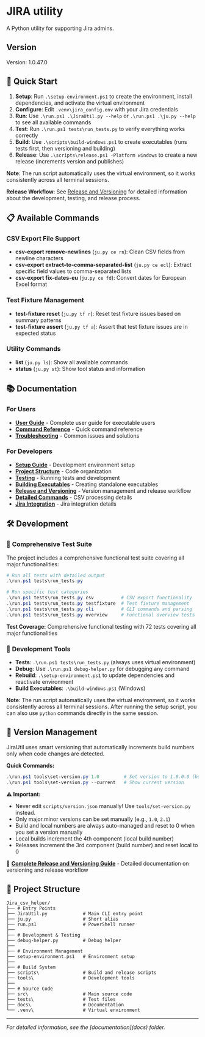 # JIRA utility

A Python utility for supporting Jira admins.

## Version

Version: 1.0.47.0

## 🚀 Quick Start

1. **Setup**: Run `.\setup-environment.ps1` to create the environment, install dependencies, and activate the virtual environment
2. **Configure**: Edit `.venv\jira_config.env` with your Jira credentials
3. **Run**: Use `.\run.ps1 .\JiraUtil.py --help` or `.\run.ps1 .\ju.py --help` to see all available commands
4. **Test**: Run `.\run.ps1 tests\run_tests.py` to verify everything works correctly
5. **Build**: Use `.\scripts\build-windows.ps1` to create executables (runs tests first, then versioning and building)
6. **Release**: Use `.\scripts\release.ps1 -Platform windows` to create a new release (increments version and publishes)

**Note**: The run script automatically uses the virtual environment, so it works consistently across all terminal sessions.

**Release Workflow**: See [Release and Versioning](docs/release-and-versioning.md) for detailed information about the development, testing, and release process.

## 📋 Available Commands

### CSV Export File Support

- **csv-export remove-newlines** (`ju.py ce rn`): Clean CSV fields from newline characters
- **csv-export extract-to-comma-separated-list** (`ju.py ce ecl`): Extract specific field values to comma-separated lists
- **csv-export fix-dates-eu** (`ju.py ce fd`): Convert dates for European Excel format

### Test Fixture Management

- **test-fixture reset** (`ju.py tf r`): Reset test fixture issues based on summary patterns
- **test-fixture assert** (`ju.py tf a`): Assert that test fixture issues are in expected status

### Utility Commands

- **list** (`ju.py ls`): Show all available commands
- **status** (`ju.py st`): Show tool status and information

## 📚 Documentation

### For Users

- **[User Guide](docs/user-guide.md)** - Complete user guide for executable users
- **[Command Reference](docs/command-reference.md)** - Quick command reference
- **[Troubleshooting](docs/troubleshooting.md)** - Common issues and solutions

### For Developers

- **[Setup Guide](docs/setup.md)** - Development environment setup
- **[Project Structure](docs/project-structure.md)** - Code organization
- **[Testing](docs/testing.md)** - Running tests and development
- **[Building Executables](docs/building-executables.md)** - Creating standalone executables
- **[Release and Versioning](docs/release-and-versioning.md)** - Version management and release workflow
- **[Detailed Commands](docs/csv_export-commands.md)** - CSV processing details
- **[Jira Integration](docs/jira-commands.md)** - Jira integration details

## 🛠️ Development

### 🧪 **Comprehensive Test Suite**

The project includes a comprehensive functional test suite covering all major functionalities:

```powershell
# Run all tests with detailed output
.\run.ps1 tests\run_tests.py

# Run specific test categories
.\run.ps1 tests\run_tests.py csv          # CSV export functionality
.\run.ps1 tests\run_tests.py testfixture  # Test fixture management
.\run.ps1 tests\run_tests.py cli          # CLI commands and parsing
.\run.ps1 tests\run_tests.py overview     # Functional overview tests
```

**Test Coverage:** Comprehensive functional testing with 72 tests covering all major functionalities

### 🔧 **Development Tools**

- **Tests**: `.\run.ps1 tests\run_tests.py` (always uses virtual environment)
- **Debug**: Use `.\run.ps1 debug-helper.py` for debugging any command
- **Rebuild**: `.\setup-environment.ps1` to update dependencies and reactivate environment
- **Build Executables**: `.\build-windows.ps1` (Windows)

**Note**: The run script automatically uses the virtual environment, so it works consistently across all terminal sessions. After running the setup script, you can also use `python` commands directly in the same session.

## 🔢 Version Management
<!-- Test comment for version increment -->

JiraUtil uses smart versioning that automatically increments build numbers only when code changes are detected.

**Quick Commands:**

```powershell
.\run.ps1 tools\set-version.py 1.0         # Set version to 1.0.0.0 (build and local will be 0)
.\run.ps1 tools\set-version.py --current   # Show current version
```

**⚠️ Important:**

- Never edit `scripts/version.json` manually! Use `tools/set-version.py` instead.
- Only major.minor versions can be set manually (e.g., `1.0`, `2.1`)
- Build and local numbers are always auto-managed and reset to 0 when you set a version manually
- Local builds increment the 4th component (local build number)
- Releases increment the 3rd component (build number) and reset local to 0

📖 **[Complete Release and Versioning Guide](docs/release-and-versioning.md)** - Detailed documentation on versioning and release workflow

## 📁 Project Structure

```text
Jira_csv_helper/
├── # Entry Points
├── JiraUtil.py             # Main CLI entry point
├── ju.py                   # Short alias
├── run.ps1                 # PowerShell runner
├──
├── # Development & Testing
├── debug-helper.py         # Debug helper
├──
├── # Environment Management
├── setup-environment.ps1   # Environment setup
├──
├── # Build System
├── scripts\                # Build and release scripts
├── tools\                  # Development tools
├──
├── # Source Code
├── src\                    # Main source code
├── tests\                  # Test files
├── docs\                   # Documentation
└── .venv\                  # Virtual environment
```

---

*For detailed information, see the [documentation](docs\) folder.*
